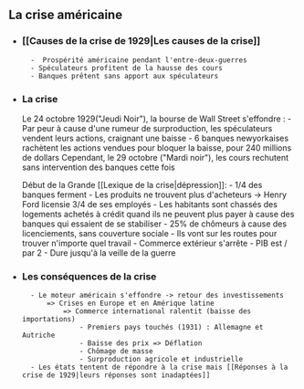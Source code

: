## La crise américaine

- ### [[Causes de la crise de 1929|Les causes de la crise]]
		-  Prospérité américaine pendant l'entre-deux-guerres
		- Spéculateurs profitent de la hausse des cours
		- Banques prêtent sans apport aux spéculateurs

- ### La crise
	Le 24 octobre 1929("Jeudi Noir"), la bourse de Wall Street s'effondre :
			- Par peur à cause d'une rumeur de surproduction, les spéculateurs vendent leurs actions, craignant une baisse
			- 6 banques newyorkaises rachètent les actions vendues pour bloquer la baisse, pour 240 millions de dollars
	Cependant, le 29 octobre ("Mardi noir"), les cours rechutent sans intervention des banques cette fois

	Début de la Grande [[Lexique de la crise|dépression]]:
			- 1/4 des banques ferment
			- Les produits ne trouvent plus d'acheteurs -> Henry Ford licensie 3/4 de ses employés
			- Les habitants sont chassés des logements achetés à crédit quand ils ne peuvent plus payer à cause des banques qui essaient de se stabiliser
			- 25% de chômeurs à cause des licenciements, sans couverture sociale
				- Ils vont sur les routes pour trouver n'importe quel travail
			- Commerce extérieur s'arrête
			- PIB est / par 2
			- Dure jusqu'à la veille de la guerre

- ### Les conséquences de la crise
		- Le moteur américain s'effondre -> retour des investissements
			=> Crises en Europe et en Amérique latine
				=> Commerce international ralentit (baisse des importations)
					- Premiers pays touchés (1931) : Allemagne et Autriche
					- Baisse des prix => Déflation
					- Chômage de masse
					- Surproduction agricole et industrielle
		- Les états tentent de répondre à la crise mais [[Réponses à la crise de 1929|leurs réponses sont inadaptées]]
